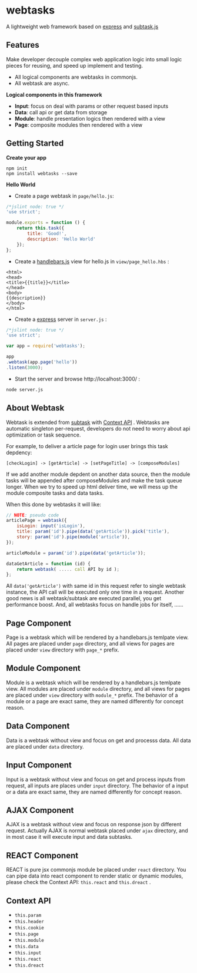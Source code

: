 webtasks
========

A lightweight web framework based on <a href="https://github.com/strongloop/express">express</a> and <a href="https://github.com/zordius/subtask.js">subtask.js</a>

Features
--------

Make developer decouple complex web application logic into small logic pieces for reusing, and speed up implement and testing.

* All logical components are webtasks in commonjs.
* All webtask are async.

**Logical components in this framework**

* **Input**: focus on deal with params or other request based inputs
* **Data**: call api or get data from storage
* **Module**: handle presentation logics then rendered with a view
* **Page**: composite modules then rendered with a view

Getting Started
---------------

**Create your app**

```
npm init
npm install webtasks --save
```

**Hello World**

* Create a page webtask in `page/hello.js`:

```javascript
/*jslint node: true */                                                                                  
'use strict';

module.exports = function () {
    return this.task({
        title: 'Good!',
        description: 'Hello World'
    });
};
```

* Create a <a href="http://handlebarsjs.com/">handlebars.js</a> view for hello.js in `view/page_hello.hbs` :

```
<html>
<head>
<title>{{title}}</title>
</head>
<body>
{{description}}
</body>
</html>
```

* Create a <a href="http://expressjs.com/">express</a> server in `server.js` :

```javascript
/*jslint node: true */
'use strict';

var app = require('webtasks');

app
.webtask(app.page('hello'))
.listen(3000);
```

* Start the server and browse http://localhost:3000/ :

```sh
node server.js
```

About Webtask
-------------

Webtask is extended from <a href="https://github.com/zordius/subtask.js">subtask</a> with <a href="#context-api">Context API</a> . Webtasks are automatic singleton per-request, developers do not need to worry about api optimization or task sequence.

For example, to deliver a article page for login user brings this task depdency:

```
[checkLogin] -> [getArticle] -> [setPageTitle] -> [composeModules]
```

If we add another module depdent on another data source, then the module tasks will be appended after composeModules and make the task queue longer. When we try to speed up html deliver time, we will mess up the module composite tasks and data tasks.

When this done by webtasks it will like:

```javascript
// NOTE: pseudo code
articlePage = webtask({
    isLogin: input('isLogin'),
    title: param('id').pipe(data('getArticle')).pick('title'),
    story: param('id').pipe(module('article')),
});

articleModule = param('id').pipe(data('getArticle'));

dataGetArticle = function (id) {
    return webtask( ..... call API by id );
};
```

All `data('getArticle')` with same id in this request refer to single webtask instance, the API call will be executed only one time in a request. Another good news is all webtask/subtask are executed parallel, you get performance boost. And, all webtasks focus on handle jobs for itself, ......

Page Component
--------------

Page is a webtask which will be rendered by a handlebars.js temlpate view. All pages are placed under `page` directory, and all views for pages are placed under `view` directory with `page_*` prefix.

Module Component
----------------

Module is a webtask which will be rendered by a handlebars.js temlpate view. All modules are placed under `module` directory, and all views for pages are placed under `view` directory with `module_*` prefix. The behavior of a module or a page are exact same, they are named differently for concept reason.

Data Component
--------------

Data is a webtask without view and focus on get and processs data. All data are placed under `data` directory.

Input Component
---------------

Input is a webtask without view and focus on get and process inputs from request, all inputs are places under `input` directory. The behavior of a input or a data are exact same, they are named differently for concept reason.

AJAX Component
--------------

AJAX is a webtask without view and focus on response json by different request. Actually AJAX is normal webtask placed under `ajax` directory, and in most case it will execute input and data subtasks.


REACT Component
---------------

REACT is pure jsx commonjs module be placed under `react` directory. You can pipe data into react component to render static or dynamic modules, please check the Context API: `this.react` and `this.dreact` .

Context API
-----------

* `this.param`
* `this.header`
* `this.cookie`
* `this.page`
* `this.module`
* `this.data`
* `this.input`
* `this.react`
* `this.dreact`
